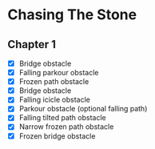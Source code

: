 # Chasing The Stone

## Chapter 1
- [x] Bridge obstacle 
- [x] Falling parkour obstacle
- [x] Frozen path obstacle
- [x] Bridge obstacle
- [x] Falling icicle obstacle
- [x] Parkour obstacle (optional falling path)
- [x] Falling tilted path obstacle 
- [x] Narrow frozen path obstacle 
- [x] Frozen bridge obstacle 

